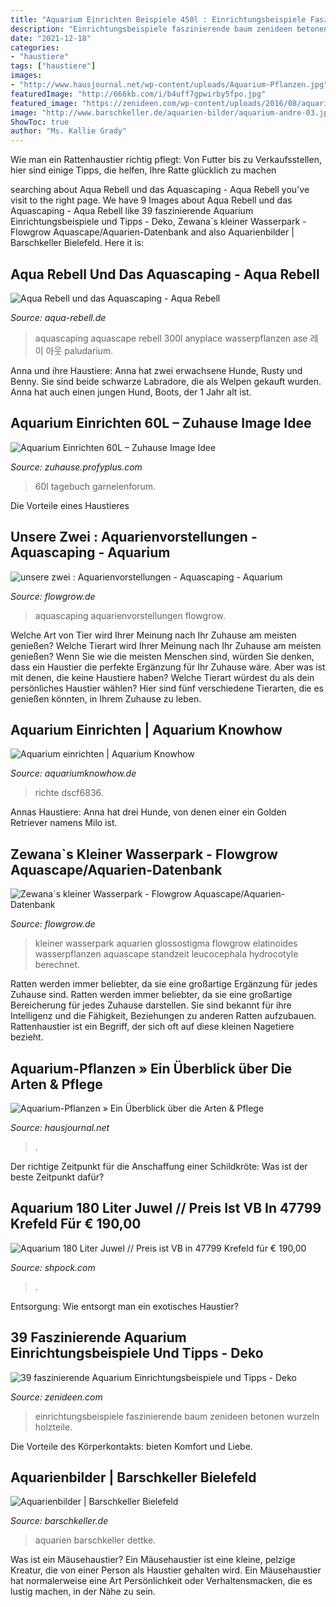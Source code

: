 ```yaml
---
title: "Aquarium Einrichten Beispiele 450l : Einrichtungsbeispiele Faszinierende Baum Zenideen Betonen Wurzeln Holzteile"
description: "Einrichtungsbeispiele faszinierende baum zenideen betonen wurzeln holzteile"
date: "2021-12-18"
categories:
- "haustiere"
tags: ["haustiere"]
images:
- "http://www.hausjournal.net/wp-content/uploads/Aquarium-Pflanzen.jpg"
featuredImage: "http://666kb.com/i/b4uff7gpwirby5fpo.jpg"
featured_image: "https://zenideen.com/wp-content/uploads/2016/08/aquarium-einrichtungsbeispiele-baum-800x394.jpg"
image: "http://www.barschkeller.de/aquarien-bilder/aquarium-andre-03.jpg"
ShowToc: true
author: "Ms. Kallie Grady"
---
```



Wie man ein Rattenhaustier richtig pflegt: Von Futter bis zu Verkaufsstellen, hier sind einige Tipps, die helfen, Ihre Ratte glücklich zu machen

	

		
searching about Aqua Rebell und das Aquascaping - Aqua Rebell you've visit to the right page. We have 9 Images about Aqua Rebell und das Aquascaping - Aqua Rebell like 39 faszinierende Aquarium Einrichtungsbeispiele und Tipps - Deko, Zewana`s kleiner Wasserpark - Flowgrow Aquascape/Aquarien-Datenbank and also Aquarienbilder | Barschkeller Bielefeld. Here it is:
		
    
## Aqua Rebell Und Das Aquascaping - Aqua Rebell

<img loading=lazy src="https://www.aqua-rebell.de/images/aquascaping/aquascaping-aqua-rebell-01.jpg" onerror="this.onerror=null;this.src='https://tse3.mm.bing.net/th?id=OIP.BFwPAthIu7w6kc247CdzpAHaCx&amp;pid=15.1';" alt="Aqua Rebell und das Aquascaping - Aqua Rebell">

_Source: aqua-rebell.de_

>aquascaping aquascape rebell 300l anyplace wasserpflanzen ase 레이 아웃 paludarium. 

	

Anna und ihre Haustiere: Anna hat zwei erwachsene Hunde, Rusty und Benny. Sie sind beide schwarze Labradore, die als Welpen gekauft wurden. Anna hat auch einen jungen Hund, Boots, der 1 Jahr alt ist.

    
## Aquarium Einrichten 60L – Zuhause Image Idee

<img loading=lazy src="http://www.sabionski.de/cube/60liter-015.jpg" onerror="this.onerror=null;this.src='https://tse1.mm.bing.net/th?id=OIP.Kbz_rFV1_m9YFx9wVwN1PgHaFj&amp;pid=15.1';" alt="Aquarium Einrichten 60L – Zuhause Image Idee">

_Source: zuhause.profyplus.com_

>60l tagebuch garnelenforum. 

	

Die Vorteile eines Haustieres

    
## Unsere Zwei : Aquarienvorstellungen - Aquascaping - Aquarium

<img loading=lazy src="http://666kb.com/i/b4uff7gpwirby5fpo.jpg" onerror="this.onerror=null;this.src='https://tse4.mm.bing.net/th?id=OIP.0R1CNvekaY-ArqhWJk4TpwHaEk&amp;pid=15.1';" alt="unsere zwei : Aquarienvorstellungen - Aquascaping - Aquarium">

_Source: flowgrow.de_

>aquascaping aquarienvorstellungen flowgrow. 

	

Welche Art von Tier wird Ihrer Meinung nach Ihr Zuhause am meisten genießen?
Welche Tierart wird Ihrer Meinung nach Ihr Zuhause am meisten genießen? Wenn Sie wie die meisten Menschen sind, würden Sie denken, dass ein Haustier die perfekte Ergänzung für Ihr Zuhause wäre. Aber was ist mit denen, die keine Haustiere haben? Welche Tierart würdest du als dein persönliches Haustier wählen? Hier sind fünf verschiedene Tierarten, die es genießen könnten, in Ihrem Zuhause zu leben.

    
## Aquarium Einrichten | Aquarium Knowhow

<img loading=lazy src="http://www.aquariumknowhow.de/wordpress/wp-content/gallery/neue-bilder/dscf6836.jpg" onerror="this.onerror=null;this.src='https://tse1.mm.bing.net/th?id=OIP.YIm5BTrctWcPJwhb0NyXTQHaFp&amp;pid=15.1';" alt="Aquarium einrichten | Aquarium Knowhow">

_Source: aquariumknowhow.de_

>richte dscf6836. 

	

Annas Haustiere: Anna hat drei Hunde, von denen einer ein Golden Retriever namens Milo ist.

    
## Zewana`s Kleiner Wasserpark - Flowgrow Aquascape/Aquarien-Datenbank

<img loading=lazy src="https://www.flowgrow.de/db/images/aquarien/detail/zewana-s-kleiner-wasserpark-52d0613caf571.jpg" onerror="this.onerror=null;this.src='https://tse2.mm.bing.net/th?id=OIP.h5vU8H6sJPMDsFc5Pq4g2AHaDY&amp;pid=15.1';" alt="Zewana`s kleiner Wasserpark - Flowgrow Aquascape/Aquarien-Datenbank">

_Source: flowgrow.de_

>kleiner wasserpark aquarien glossostigma flowgrow elatinoides wasserpflanzen aquascape standzeit leucocephala hydrocotyle berechnet. 

	

Ratten werden immer beliebter, da sie eine großartige Ergänzung für jedes Zuhause sind.
Ratten werden immer beliebter, da sie eine großartige Bereicherung für jedes Zuhause darstellen. Sie sind bekannt für ihre Intelligenz und die Fähigkeit, Beziehungen zu anderen Ratten aufzubauen. Rattenhaustier ist ein Begriff, der sich oft auf diese kleinen Nagetiere bezieht.

    
## Aquarium-Pflanzen » Ein Überblick über Die Arten &amp; Pflege

<img loading=lazy src="http://www.hausjournal.net/wp-content/uploads/Aquarium-Pflanzen.jpg" onerror="this.onerror=null;this.src='https://tse4.mm.bing.net/th?id=OIP.D85uCrOE6ykI3jtXMFPZQgHaE7&amp;pid=15.1';" alt="Aquarium-Pflanzen » Ein Überblick über die Arten &amp; Pflege">

_Source: hausjournal.net_

>. 

	

Der richtige Zeitpunkt für die Anschaffung einer Schildkröte: Was ist der beste Zeitpunkt dafür?

    
## Aquarium 180 Liter Juwel // Preis Ist VB In 47799 Krefeld Für € 190,00

<img loading=lazy src="https://webimg.secondhandapp.com/w-i-mgl/5c5b471caf2b6873fe9aa46b" onerror="this.onerror=null;this.src='https://tse4.mm.bing.net/th?id=OIP.eVoRJwVZWvrwzRzfB2bCVAHaEK&amp;pid=15.1';" alt="Aquarium 180 Liter Juwel // Preis ist VB in 47799 Krefeld für € 190,00">

_Source: shpock.com_

>. 

	

Entsorgung: Wie entsorgt man ein exotisches Haustier?

    
## 39 Faszinierende Aquarium Einrichtungsbeispiele Und Tipps - Deko

<img loading=lazy src="https://zenideen.com/wp-content/uploads/2016/08/aquarium-einrichtungsbeispiele-baum-800x394.jpg" onerror="this.onerror=null;this.src='https://tse1.mm.bing.net/th?id=OIP.JtjrcxeURtofBmRM-YtVrwHaDp&amp;pid=15.1';" alt="39 faszinierende Aquarium Einrichtungsbeispiele und Tipps - Deko">

_Source: zenideen.com_

>einrichtungsbeispiele faszinierende baum zenideen betonen wurzeln holzteile. 

	

Die Vorteile des Körperkontakts: bieten Komfort und Liebe.

    
## Aquarienbilder | Barschkeller Bielefeld

<img loading=lazy src="http://www.barschkeller.de/aquarien-bilder/aquarium-andre-03.jpg" onerror="this.onerror=null;this.src='https://tse3.mm.bing.net/th?id=OIP.C1ZekNddp0CsNsKWL6urwAHaE8&amp;pid=15.1';" alt="Aquarienbilder | Barschkeller Bielefeld">

_Source: barschkeller.de_

>aquarien barschkeller dettke. 

	

Was ist ein Mäusehaustier?
Ein Mäusehaustier ist eine kleine, pelzige Kreatur, die von einer Person als Haustier gehalten wird. Ein Mäusehaustier hat normalerweise eine Art Persönlichkeit oder Verhaltensmacken, die es lustig machen, in der Nähe zu sein.


